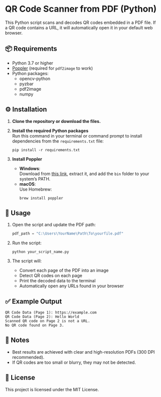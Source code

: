 
# QR Code Scanner from PDF (Python)

This Python script scans and decodes QR codes embedded in a PDF file. If a QR code contains a URL, it will automatically open it in your default web browser.

## 📦 Requirements

- Python 3.7 or higher
- [Poppler](http://blog.alivate.com.au/poppler-windows/) (required for `pdf2image` to work)
- Python packages:
  - opencv-python
  - pyzbar
  - pdf2image
  - numpy

## ⚙️ Installation

1. **Clone the repository or download the files.**

2. **Install the required Python packages**  
   Run this command in your terminal or command prompt to install dependencies from the `requirements.txt` file:
   ```
   pip install -r requirements.txt
   ```

3. **Install Poppler**
   - **Windows**:  
     Download from [this link](http://blog.alivate.com.au/poppler-windows/), extract it, and add the `bin` folder to your system’s PATH.
   - **macOS**:  
     Use Homebrew:
     ```
     brew install poppler
     ```

## 🚀 Usage

1. Open the script and update the PDF path:
   ```python
   pdf_path = "C:\Users\YourName\Path\To\yourfile.pdf"
   ```

2. Run the script:
   ```
   python your_script_name.py
   ```

3. The script will:
   - Convert each page of the PDF into an image
   - Detect QR codes on each page
   - Print the decoded data to the terminal
   - Automatically open any URLs found in your browser

## ✅ Example Output

```
QR Code Data (Page 1): https://example.com
QR Code Data (Page 2): Hello World
Scanned QR code on Page 2 is not a URL.
No QR code found on Page 3.
```

## 📌 Notes

- Best results are achieved with clear and high-resolution PDFs (300 DPI recommended).
- If QR codes are too small or blurry, they may not be detected.

## 🧾 License

This project is licensed under the MIT License.
